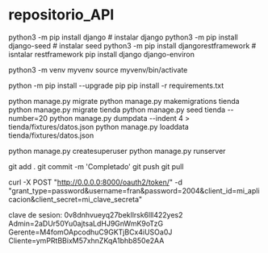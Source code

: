 # repositorio_API
python3 -m pip install django # instalar django
python3 -m pip install django-seed # instalar seed
python3 -m pip install djangorestframework # isntalar restframework
pip install django django-environ


python3 -m venv myvenv
source myvenv/bin/activate

python -m pip install --upgrade pip
pip install -r requirements.txt

python manage.py migrate
python manage.py makemigrations tienda
python manage.py migrate tienda
python manage.py seed tienda --number=20
python manage.py dumpdata --indent 4 > tienda/fixtures/datos.json
python manage.py loaddata tienda/fixtures/datos.json

python manage.py createsuperuser
python manage.py runserver

git add . git commit -m 'Completado' git push git pull

curl -X POST "http://0.0.0.0:8000/oauth2/token/" -d "grant_type=password&username=fran&password=2004&client_id=mi_aplicacion&client_secret=mi_clave_secreta"

clave de sesion: 0v8dnhvueyq27bekllrsk6lll422yes2
Admin=2aDUr50Yu0ajtsaLdHJ9GnWmK9oTzG
Gerente=M4fomOApcodhuC9GKTjBCx4iUSOa0J
Cliente=ymPRtBBixM57xhnZKqA1bhb850e2AA
